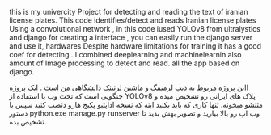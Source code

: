 this is my univercity Project for detecting and reading the text of iranian license plates.
This code identifies/detect and reads Iranian license plates Using a convolutional network , in this code iused YOLOv8 from ultralystics and django for creating a interface , you can easily run the django server and use it, hardwares 
Despite hardware limitations for training it has a good coef for detecting .
I combined deeplearning and machinelearnin also amount of Image processing to detect and read.
all the app based on django.


ااین پروژه مربوط به دیپ لرمیمگ و ماشین لرنینک دانشگاهی من است .
ایک پروژه جنگویی است که تحت وب با استفاده از YOLOv8 پلاک های ایرانی رو تشخیص میده و متنشو میخونه.
تنها کاری که باید بکنید اینه که نسخه اداپتیو پکیج هارو دنصب کنید سپس با دستور python.exe manage.py runserver وب اپ رو بالا بیارید و تصویر بهش بدید تا تشخیص بده.
